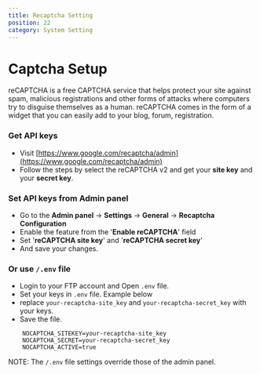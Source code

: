 ```yaml
---
title: Recaptcha Setting
position: 22
category: System Setting
---
```


# Captcha Setup

reCAPTCHA is a free CAPTCHA service that helps protect your site against spam, malicious registrations and other forms of attacks where computers try to disguise themselves as a human. reCAPTCHA comes in the form of a widget that you can easily add to your blog, forum, registration.

### Get API keys

- Visit [https://www.google.com/recaptcha/admin](https://www.google.com/recaptcha/admin)
- Follow the steps by select the reCAPTCHA v2 and get your **site key** and your **secret key**.

### Set API keys from Admin panel

- Go to the **Admin panel** -> **Settings** -> **General** -> **Recaptcha Configuration**
- Enable the feature from the '**Enable reCAPTCHA**' field
- Set '**reCAPTCHA site key**' and '**reCAPTCHA secret key**'
- And save your changes.

### Or use `/.env` file

- Login to your FTP account and Open `.env` file.
- Set your keys in `.env` file. Example below
- replace `your-recaptcha-site_key` and `your-recaptcha-secret_key` with your keys.
- Save the file.

```
    NOCAPTCHA_SITEKEY=your-recaptcha-site_key
    NOCAPTCHA_SECRET=your-recaptcha-secret_key
    NOCAPTCHA_ACTIVE=true
```

NOTE: The `/.env` file settings override those of the admin panel.
